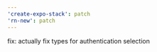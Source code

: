 ```yaml
---
'create-expo-stack': patch
'rn-new': patch
---
```


fix: actually fix types for authentication selection

